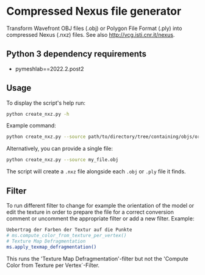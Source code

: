 
# Compressed Nexus file generator

Transform Wavefront OBJ files (.obj) or Polygon File Format (.ply) into compressed Nexus (.nxz) files. See also http://vcg.isti.cnr.it/nexus.

## Python 3 dependency requirements
* pymeshlab==2022.2.post2

## Usage
To display the script's help run:
```bash
python create_nxz.py -h
```

Example command:
```bash
python create_nxz.py --source path/to/directory/tree/containing/objs/or/plys
```

Alternatively, you can provide a single file:
```bash
python create_nxz.py --source my_file.obj
```

The script will create a `.nxz` file alongside each `.obj` or `.ply` file it finds.

## Filter
To run different filter to change for example the orientation of the model or edit the texture in order to prepare the file for a correct conversion comment or uncomment the appropriate filter or add a new filter.
Example:
```bash
Uebertrag der Farben der Textur auf die Punkte
# ms.compute_color_from_texture_per_vertex()
# Texture Map Defragmentation
ms.apply_texmap_defragmentation()
```

This runs the 'Texture Map Defragmentation'-filter but not the 'Compute Color from Texture per Vertex`-Filter.

